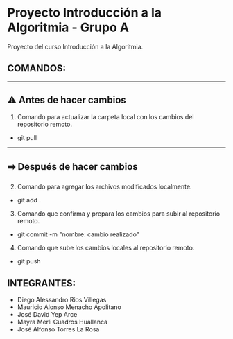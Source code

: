 # Proyecto Introducción a la Algoritmia - Grupo A

Proyecto del curso Introducción a la Algoritmia.

## COMANDOS:

--- 
⚠️ Antes de hacer cambios
---

1. Comando para actualizar la carpeta local con los cambios del repositorio remoto.

- git pull

--- 
➡️ Después de hacer cambios
 ---

2. Comando para agregar los archivos modificados localmente.

- git add .

3. Comando que confirma y prepara los cambios para subir al repositorio remoto.

- git commit -m "nombre: cambio realizado"


4. Comando que sube los cambios locales al repositorio remoto. 

- git push

## INTEGRANTES:
- Diego Alessandro Rios Villegas
- Mauricio Alonso Menacho Apolitano
- José David Yep Arce
- Mayra Merli Cuadros Huallanca
- José Alfonso Torres La Rosa
